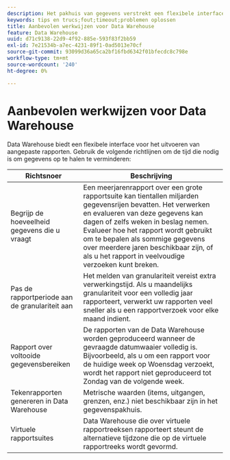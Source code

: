 ```yaml
---
description: Het pakhuis van gegevens verstrekt een flexibele interface om douanerapporten in werking te stellen. Als u deze richtlijnen volgt, kunt u de tijd die nodig is om gegevens op te halen, verkorten.
keywords: tips en trucs;fout;timeout;problemen oplossen
title: Aanbevolen werkwijzen voor Data Warehouse
feature: Data Warehouse
uuid: d71c9138-22d9-4f92-885e-593f83f2bb59
exl-id: 7e21534b-a7ec-4231-89f1-0ad5013e70cf
source-git-commit: 93099d36a65ca2bf16fbd6342f01bfecdc8c798e
workflow-type: tm+mt
source-wordcount: '240'
ht-degree: 0%

---
```


# Aanbevolen werkwijzen voor Data Warehouse

Data Warehouse biedt een flexibele interface voor het uitvoeren van aangepaste rapporten. Gebruik de volgende richtlijnen om de tijd die nodig is om gegevens op te halen te verminderen:

| Richtsnoer | Beschrijving |
|--- |--- |
| Begrijp de hoeveelheid gegevens die u vraagt | Een meerjarenrapport over een grote rapportsuite kan tientallen miljarden gegevensrijen bevatten. Het verwerken en evalueren van deze gegevens kan dagen of zelfs weken in beslag nemen. Evalueer hoe het rapport wordt gebruikt om te bepalen als sommige gegevens over meerdere jaren beschikbaar zijn, of als u het rapport in veelvoudige verzoeken kunt breken. |
| Pas de rapportperiode aan de granulariteit aan | Het melden van granulariteit vereist extra verwerkingstijd. Als u maandelijks granulariteit voor een volledig jaar rapporteert, verwerkt uw rapporten veel sneller als u een rapportverzoek voor elke maand indient. |
| Rapport over voltooide gegevensbereiken | De rapporten van de Data Warehouse worden geproduceerd wanneer de gevraagde datumwaaier volledig is. Bijvoorbeeld, als u om een rapport voor de huidige week op Woensdag verzoekt, wordt het rapport niet geproduceerd tot Zondag van de volgende week. |
| Tekenrapporten genereren in Data Warehouse | Metrische waarden (items, uitgangen, grenzen, enz.) niet beschikbaar zijn in het gegevenspakhuis. |
| Virtuele rapportsuites | Data Warehouse die over virtuele rapportreeksen rapporteert steunt de alternatieve tijdzone die op de virtuele rapportreeks wordt gevormd. |

